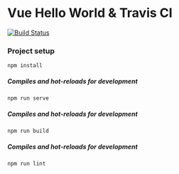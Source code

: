 # Vue Hello World & Travis CI
[![Build Status](https://travis-ci.org/v2hummel/vuetest.svg?branch=master)](https://travis-ci.org/v2hummel/vuetest)

### Project setup
```
npm install
```

##### Compiles and hot-reloads for development
```
npm run serve
```

##### Compiles and hot-reloads for development
```
npm run build
```

##### Compiles and hot-reloads for development
```
npm run lint
```
